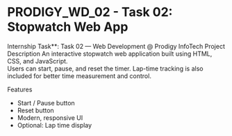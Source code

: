 
# PRODIGY_WD_02 - Task 02: Stopwatch Web App 

Internship Task**: Task 02 — Web Development @ Prodigy InfoTech
Project Description
An interactive stopwatch web application built using HTML, CSS, and JavaScript.  
Users can start, pause, and reset the timer. Lap-time tracking is also included for better time measurement and control.

 Features
- Start / Pause button
- Reset button
- Modern, responsive UI
- Optional: Lap time display
